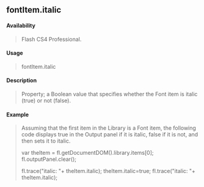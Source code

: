 ## fontItem.italic

#### Availability

> Flash CS4 Professional.

#### Usage

> fontItem.italic

#### Description

> Property; a Boolean value that specifies whether the Font item is italic (true) or not (false).

#### Example

> Assuming that the first item in the Library is a Font item, the following code displays true in the Output panel if it is italic, false if it is not, and then sets it to italic.
>
> var theItem = fl.getDocumentDOM().library.items\[0\]; fl.outputPanel.clear();
>
> fl.trace("italic: "+ theItem.italic); theItem.italic=true; fl.trace("italic: "+ theItem.italic);
